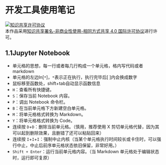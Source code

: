 # 开发工具使用笔记

<a rel="license" href="http://creativecommons.org/licenses/by-nc-sa/4.0/"><img alt="知识共享许可协议" style="border-width:0" src="https://i.creativecommons.org/l/by-nc-sa/4.0/88x31.png" /></a><br />本作品采用<a rel="license" href="http://creativecommons.org/licenses/by-nc-sa/4.0/">知识共享署名-非商业性使用-相同方式共享 4.0 国际许可协议</a>进行许可。

## 1.1Jupyter Notebook

- 单元格的思想，每一行或者每几行构成一个单元格，格内写代码或者markdown
- 单元格的左边In[`*`]，`*`表示正在执行，执行完毕后[ ]内会换成数字
- 鼠标移至函数处，shift+tab自动显示函数信息
- `H`：查看所有快捷键。
- `S`：保存当前 Notebook 内容。
- `P`：调出 Notebook 命令栏。
- `B`：在当前单元格下方新建空白单元格。
- `M`：将单元格格式转换为 Markdown。
- `Y`：将单元格格式转换为 Code。
- 连续按 `D`+`D`：删除当前单元格。（慎用，推荐使用 X 剪切单元格代替，因为其可以起到删除效果，且删错了还可以粘贴回来）
- 连续按 `I`+`I`+`I`：强制中止内核（当某个单元格执行时间较长或卡住时，可以强行中止，中止后前序单元格状态依旧保留，非常好用。）
- `Shift + Enter`：运行当前单元格内容。（当 Markdown 单元格处于编辑状态时，运行即可复原）